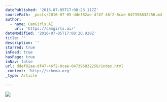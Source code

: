```yaml
---
datePublished: '2016-07-05T17:08:23.117Z'
sourcePath: _posts/2016-07-05-ddef82ae-df47-46f2-8cae-047396832256.md
author:
  - name: CamGirls.AI
    url: 'https://camgirls.ai/'
dateModified: '2016-07-05T17:08:20.928Z'
title: ''
description: ''
starred: true
inFeed: true
hasPage: true
inNav: false
url: ddef82ae-df47-46f2-8cae-047396832256/index.html
_context: 'http://schema.org'
_type: Article

---
```

![](https://the-grid-user-content.s3-us-west-2.amazonaws.com/a98790ca-f9d8-4cb8-9199-9499d628cb3a.jpg)